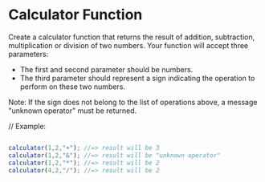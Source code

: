 # Calculator Function
Create a calculator function that returns the result of addition, subtraction, multiplication or division of two numbers.
Your function will accept three parameters:
- The first and second parameter should be numbers.
- The third parameter should represent a sign indicating the operation to perform on these two numbers.

Note: If the sign does not belong to the list of operations above, a message "unknown operator" must be returned.

// Example:
```js

calculator(1,2,"+"); //=> result will be 3
calculator(1,2,"&"); //=> result will be "unknown operator"
calculator(1,2,"*"); //=> result will be 2
calculator(4,2,"/"); //=> result will be 2

```

